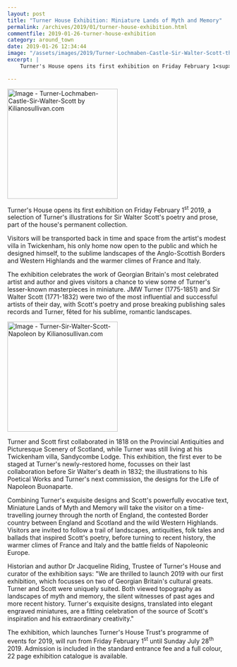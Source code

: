 ```yaml
---
layout: post
title: "Turner House Exhibition: Miniature Lands of Myth and Memory"
permalink: /archives/2019/01/turner-house-exhibition.html
commentfile: 2019-01-26-turner-house-exhibition
category: around_town
date: 2019-01-26 12:34:44
image: "/assets/images/2019/Turner-Lochmaben-Castle-Sir-Walter-Scott-thumb.jpg"
excerpt: |
    Turner's House opens its first exhibition on Friday February 1<sup>st</sup> 2019, a selection of Turner's illustrations for Sir Walter Scott's poetry and prose, part of the house's permanent collection.

---
```

<a href="/assets/images/2019/Turner-Lochmaben-Castle-Sir-Walter-Scott.jpg" title="Click for a larger image"><img src="/assets/images/2019/Turner-Lochmaben-Castle-Sir-Walter-Scott-thumb.jpg" width="250" alt="Image - Turner-Lochmaben-Castle-Sir-Walter-Scott by Kilianosullivan.com"  class="photo right"/></a>

Turner's House opens its first exhibition on Friday February 1<sup>st</sup> 2019, a selection of Turner's illustrations for Sir Walter Scott's poetry and prose, part of the house's permanent collection.

Visitors will be transported back in time and space from the artist's modest villa in Twickenham, his only home now open to the public and which he designed himself, to the sublime landscapes of the Anglo-Scottish Borders and Western Highlands and the warmer climes of France and Italy.

The exhibition celebrates the work of Georgian Britain's most celebrated artist and author and gives visitors a chance to view some of Turner's lesser-known masterpieces in miniature. JMW Turner (1775-1851) and Sir Walter Scott (1771-1832) were two of the most influential and successful artists of their day, with Scott's poetry and prose breaking publishing sales records and Turner, f&#234;ted for his sublime, romantic landscapes.

<a href="/assets/images/2019/Turner-Sir-Walter-Scott-Napoleon.jpg" title="Click for a larger image"><img src="/assets/images/2019/Turner-Sir-Walter-Scott-Napoleon-thumb.jpg" width="250" alt="Image - Turner-Sir-Walter-Scott-Napoleon by Kilianosullivan.com"  class="photo right"/></a>

Turner and Scott first collaborated in 1818 on the Provincial Antiquities and Picturesque Scenery of Scotland, while Turner was still living at his Twickenham villa, Sandycombe Lodge. This exhibition, the first ever to be staged at Turner's newly-restored home, focusses on their last collaboration before Sir Walter's death in 1832; the illustrations to his Poetical Works and Turner's next commission, the designs for the Life of Napoleon Buonaparte.

Combining Turner's exquisite designs and Scott's powerfully evocative text, Miniature Lands of Myth and Memory will take the visitor on a time-travelling journey through the north of England, the contested Border country between England and Scotland and the wild Western Highlands. Visitors are invited to follow a trail of landscapes, antiquities, folk tales and ballads that inspired Scott's poetry, before turning to recent history, the warmer climes of France and Italy and the battle fields of Napoleonic Europe.

Historian and author Dr Jacqueline Riding, Trustee of Turner's House and curator of the exhibition says: "We are thrilled to launch 2019 with our first exhibition, which focusses on two of Georgian Britain's cultural greats. Turner and Scott were uniquely suited. Both viewed topography as landscapes of myth and memory, the silent witnesses of past ages and more recent history. Turner's exquisite designs, translated into elegant engraved miniatures, are a fitting celebration of the source of Scott's inspiration and his extraordinary creativity."

The exhibition, which launches Turner's House Trust's programme of events for 2019, will run from Friday February 1<sup>st</sup> until Sunday July 28<sup>th</sup> 2019. Admission is included in the standard entrance fee and a full colour, 22 page exhibition catalogue is available.

